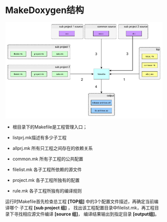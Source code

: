 MakeDoxygen结构
=======================

  ![image](./image/makedoxygen.png)

  
  - 根目录下的Makefile是工程管理入口；  

  - listprj.mk描述有多少子工程
  
  - allprj.mk 所有只工程之间存在的依赖关系

  - common.mk 所有子工程的公共配置

  - filelist.mk 各子工程所依赖的源文件

  - project.mk 各子工程所独有的配置

  - rule.mk 各子工程所独有的编译规则

  运行时Makefile首先检查总工程 __[TOP组]__ 中的3个配置文件描述，再确定当前编译哪个
  子工程 __[sub project 组]__ ，
  找出该工程配置目录中filelist.mk，再工程目录下寻找相应源文件编译 __[source 组]__，
  编译结果输出到指定目录 __[output组]__。
